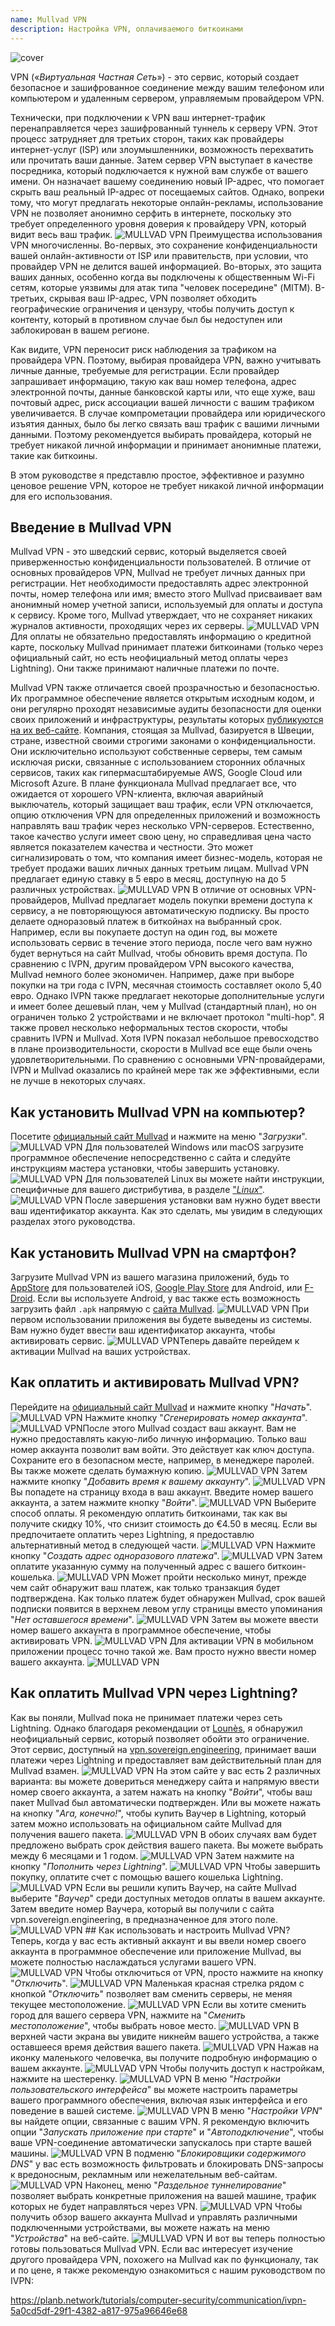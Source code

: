 ```yaml
---
name: Mullvad VPN
description: Настройка VPN, оплачиваемого биткоинами
---
```

![cover](assets/cover.webp)

VPN («*Виртуальная Частная Сеть*») - это сервис, который создает безопасное и зашифрованное соединение между вашим телефоном или компьютером и удаленным сервером, управляемым провайдером VPN.

Технически, при подключении к VPN ваш интернет-трафик перенаправляется через зашифрованный туннель к серверу VPN. Этот процесс затрудняет для третьих сторон, таких как провайдеры интернет-услуг (ISP) или злоумышленники, возможность перехватить или прочитать ваши данные. Затем сервер VPN выступает в качестве посредника, который подключается к нужной вам службе от вашего имени. Он назначает вашему соединению новый IP-адрес, что помогает скрыть ваш реальный IP-адрес от посещаемых сайтов. Однако, вопреки тому, что могут предлагать некоторые онлайн-рекламы, использование VPN не позволяет анонимно серфить в интернете, поскольку это требует определенного уровня доверия к провайдеру VPN, который видит весь ваш трафик.
![MULLVAD VPN](assets/fr/01.webp)
Преимущества использования VPN многочисленны. Во-первых, это сохранение конфиденциальности вашей онлайн-активности от ISP или правительств, при условии, что провайдер VPN не делится вашей информацией. Во-вторых, это защита ваших данных, особенно когда вы подключены к общественным Wi-Fi сетям, которые уязвимы для атак типа "человек посередине" (MITM). В-третьих, скрывая ваш IP-адрес, VPN позволяет обходить географические ограничения и цензуру, чтобы получить доступ к контенту, который в противном случае был бы недоступен или заблокирован в вашем регионе.

Как видите, VPN переносит риск наблюдения за трафиком на провайдера VPN. Поэтому, выбирая провайдера VPN, важно учитывать личные данные, требуемые для регистрации. Если провайдер запрашивает информацию, такую как ваш номер телефона, адрес электронной почты, данные банковской карты или, что еще хуже, ваш почтовый адрес, риск ассоциации вашей личности с вашим трафиком увеличивается. В случае компрометации провайдера или юридического изъятия данных, было бы легко связать ваш трафик с вашими личными данными. Поэтому рекомендуется выбирать провайдера, который не требует никакой личной информации и принимает анонимные платежи, такие как биткоины.

В этом руководстве я представлю простое, эффективное и разумно ценовое решение VPN, которое не требует никакой личной информации для его использования.

## Введение в Mullvad VPN
Mullvad VPN - это шведский сервис, который выделяется своей приверженностью конфиденциальности пользователей. В отличие от основных провайдеров VPN, Mullvad не требует личных данных при регистрации. Нет необходимости предоставлять адрес электронной почты, номер телефона или имя; вместо этого Mullvad присваивает вам анонимный номер учетной записи, используемый для оплаты и доступа к сервису. Кроме того, Mullvad утверждает, что не сохраняет никаких журналов активности, проходящих через их серверы.
![MULLVAD VPN](assets/notext/02.webp)
Для оплаты не обязательно предоставлять информацию о кредитной карте, поскольку Mullvad принимает платежи биткоинами (только через официальный сайт, но есть неофициальный метод оплаты через Lightning). Они также принимают наличные платежи по почте.

Mullvad VPN также отличается своей прозрачностью и безопасностью. Их программное обеспечение является открытым исходным кодом, и они регулярно проходят независимые аудиты безопасности для оценки своих приложений и инфраструктуры, результаты которых [публикуются на их веб-сайте](https://mullvad.net/fr/blog/tag/audits). Компания, стоящая за Mullvad, базируется в Швеции, стране, известной своими строгими законами о конфиденциальности. Они исключительно используют собственные серверы, тем самым исключая риски, связанные с использованием сторонних облачных сервисов, таких как гипермасштабируемые AWS, Google Cloud или Microsoft Azure.
В плане функционала Mullvad предлагает все, что ожидается от хорошего VPN-клиента, включая аварийный выключатель, который защищает ваш трафик, если VPN отключается, опцию отключения VPN для определенных приложений и возможность направлять ваш трафик через несколько VPN-серверов.
Естественно, такое качество услуги имеет свою цену, но справедливая цена часто является показателем качества и честности. Это может сигнализировать о том, что компания имеет бизнес-модель, которая не требует продажи ваших личных данных третьим лицам. Mullvad VPN предлагает единую ставку в 5 евро в месяц, доступную на до 5 различных устройствах.
![MULLVAD VPN](assets/notext/03.webp)
В отличие от основных VPN-провайдеров, Mullvad предлагает модель покупки времени доступа к сервису, а не повторяющуюся автоматическую подписку. Вы просто делаете одноразовый платеж в биткойнах на выбранный срок. Например, если вы покупаете доступ на один год, вы можете использовать сервис в течение этого периода, после чего вам нужно будет вернуться на сайт Mullvad, чтобы обновить время доступа.
По сравнению с IVPN, другим провайдером VPN высокого качества, Mullvad немного более экономичен. Например, даже при выборе покупки на три года с IVPN, месячная стоимость составляет около 5,40 евро. Однако IVPN также предлагает некоторые дополнительные услуги и имеет более дешевый план, чем у Mullvad (стандартный план), но он ограничен только 2 устройствами и не включает протокол "multi-hop".
Я также провел несколько неформальных тестов скорости, чтобы сравнить IVPN и Mullvad. Хотя IVPN показал небольшое превосходство в плане производительности, скорости в Mullvad все еще были очень удовлетворительными. По сравнению с основными VPN-провайдерами, IVPN и Mullvad оказались по крайней мере так же эффективными, если не лучше в некоторых случаях.

## Как установить Mullvad VPN на компьютер?

Посетите [официальный сайт Mullvad](https://mullvad.net/en/download/) и нажмите на меню "*Загрузки*".
![MULLVAD VPN](assets/notext/04.webp)
Для пользователей Windows или macOS загрузите программное обеспечение непосредственно с сайта и следуйте инструкциям мастера установки, чтобы завершить установку.
![MULLVAD VPN](assets/notext/05.webp)
Для пользователей Linux вы можете найти инструкции, специфичные для вашего дистрибутива, в разделе ["*Linux*"](https://mullvad.net/en/download/vpn/linux).
![MULLVAD VPN](assets/notext/06.webp)
После завершения установки вам нужно будет ввести ваш идентификатор аккаунта. Как это сделать, мы увидим в следующих разделах этого руководства.

## Как установить Mullvad VPN на смартфон?

Загрузите Mullvad VPN из вашего магазина приложений, будь то [AppStore](https://apps.apple.com/us/app/mullvad-vpn/id1488466513) для пользователей iOS, [Google Play Store](https://play.google.com/store/apps/details?id=net.mullvad.mullvadvpn) для Android, или [F-Droid](https://f-droid.org/packages/net.mullvad.mullvadvpn/). Если вы используете Android, у вас также есть возможность загрузить файл `.apk` напрямую с [сайта Mullvad](https://mullvad.net/en/download/vpn/android).
![MULLVAD VPN](assets/notext/07.webp)
При первом использовании приложения вы будете выведены из системы. Вам нужно будет ввести ваш идентификатор аккаунта, чтобы активировать сервис.
![MULLVAD VPN](assets/notext/08.webp)Теперь давайте перейдем к активации Mullvad на ваших устройствах.

## Как оплатить и активировать Mullvad VPN?

Перейдите на [официальный сайт Mullvad](https://mullvad.net/) и нажмите кнопку "*Начать*".
![MULLVAD VPN](assets/notext/09.webp)
Нажмите кнопку "*Сгенерировать номер аккаунта*".
![MULLVAD VPN](assets/notext/10.webp)После этого Mullvad создаст ваш аккаунт. Вам не нужно предоставлять какую-либо личную информацию. Только ваш номер аккаунта позволит вам войти. Это действует как ключ доступа. Сохраните его в безопасном месте, например, в менеджере паролей. Вы также можете сделать бумажную копию.
![MULLVAD VPN](assets/notext/11.webp)
Затем нажмите кнопку "*Добавить время к вашему аккаунту*".
![MULLVAD VPN](assets/notext/12.webp)
Вы попадете на страницу входа в ваш аккаунт. Введите номер вашего аккаунта, а затем нажмите кнопку "*Войти*".
![MULLVAD VPN](assets/notext/13.webp)
Выберите способ оплаты. Я рекомендую оплатить биткоинами, так как вы получите скидку 10%, что снизит стоимость до €4.50 в месяц. Если вы предпочитаете оплатить через Lightning, я предоставлю альтернативный метод в следующей части.
![MULLVAD VPN](assets/notext/14.webp)
Нажмите кнопку "*Создать адрес одноразового платежа*".
![MULLVAD VPN](assets/notext/15.webp)
Затем оплатите указанную сумму на полученный адрес с вашего биткоин-кошелька.
![MULLVAD VPN](assets/notext/16.webp)
Может пройти несколько минут, прежде чем сайт обнаружит ваш платеж, как только транзакция будет подтверждена. Как только платеж будет обнаружен Mullvad, срок вашей подписки появится в верхнем левом углу страницы вместо упоминания "*Нет оставшегося времени*".
![MULLVAD VPN](assets/notext/17.webp)
Затем вы можете ввести номер вашего аккаунта в программное обеспечение, чтобы активировать VPN.
![MULLVAD VPN](assets/notext/18.webp)
Для активации VPN в мобильном приложении процесс точно такой же. Вам просто нужно ввести номер вашего аккаунта.
![MULLVAD VPN](assets/notext/19.webp)
## Как оплатить Mullvad VPN через Lightning?

Как вы поняли, Mullvad пока не принимает платежи через сеть Lightning. Однако благодаря рекомендации от [Lounès](https://x.com/louneskmt), я обнаружил неофициальный сервис, который позволяет обойти это ограничение. Этот сервис, доступный на [vpn.sovereign.engineering](https://vpn.sovereign.engineering/), принимает ваши платежи через Lightning и предоставляет вам действительный план для Mullvad взамен.
![MULLVAD VPN](assets/notext/20.webp)
На этом сайте у вас есть 2 различных варианта: вы можете довериться менеджеру сайта и напрямую ввести номер своего аккаунта, а затем нажать на кнопку "*Войти*", чтобы ваш пакет Mullvad был автоматически подтвержден. Или вы можете нажать на кнопку "*Ага, конечно!*", чтобы купить Ваучер в Lightning, который затем можно использовать на официальном сайте Mullvad для получения вашего пакета. ![MULLVAD VPN](assets/notext/21.webp) В обоих случаях вам будет предложено выбрать срок действия вашего пакета. Вы можете выбрать между 6 месяцами и 1 годом. ![MULLVAD VPN](assets/notext/22.webp) Затем нажмите на кнопку "*Пополнить через Lightning*". ![MULLVAD VPN](assets/notext/23.webp) Чтобы завершить покупку, оплатите счет с помощью вашего кошелька Lightning. ![MULLVAD VPN](assets/notext/24.webp) Если вы решили купить Ваучер, на сайте Mullvad выберите "*Ваучер*" среди доступных методов оплаты в вашем аккаунте. Затем введите номер Ваучера, который вы получили с сайта vpn.sovereign.engineering, в предназначенное для этого поле. ![MULLVAD VPN](assets/notext/25.webp) ## Как использовать и настроить Mullvad VPN?
Теперь, когда у вас есть активный аккаунт и вы ввели номер своего аккаунта в программное обеспечение или приложение Mullvad, вы можете полностью наслаждаться услугами вашего VPN. ![MULLVAD VPN](assets/notext/26.webp) Чтобы отключиться от VPN, просто нажмите на кнопку "*Отключить*". ![MULLVAD VPN](assets/notext/27.webp) Маленькая красная стрелка рядом с кнопкой "*Отключить*" позволяет вам сменить серверы, не меняя текущее местоположение. ![MULLVAD VPN](assets/notext/28.webp) Если вы хотите сменить город для вашего сервера VPN, нажмите на "*Сменить местоположение*", чтобы выбрать новое место. ![MULLVAD VPN](assets/notext/29.webp) В верхней части экрана вы увидите никнейм вашего устройства, а также оставшееся время действия вашего пакета. ![MULLVAD VPN](assets/notext/30.webp) Нажав на иконку маленького человечка, вы получите подробную информацию о вашем аккаунте. ![MULLVAD VPN](assets/notext/31.webp) Чтобы получить доступ к настройкам, нажмите на шестеренку. ![MULLVAD VPN](assets/notext/32.webp) В меню "*Настройки пользовательского интерфейса*" вы можете настроить параметры вашего программного обеспечения, включая язык интерфейса и его поведение в вашей системе. ![MULLVAD VPN](assets/notext/33.webp) В меню "*Настройки VPN*" вы найдете опции, связанные с вашим VPN. Я рекомендую включить опции "*Запускать приложение при старте*" и "*Автоподключение*", чтобы ваше VPN-соединение автоматически запускалось при старте вашей машины.
![MULLVAD VPN](assets/notext/34.webp) В подменю "*Блокировщики содержимого DNS*" у вас есть возможность фильтровать и блокировать DNS-запросы к вредоносным, рекламным или нежелательным веб-сайтам.
![MULLVAD VPN](assets/notext/35.webp)
Наконец, меню "*Раздельное туннелирование*" позволяет выбрать конкретные приложения на вашей машине, трафик которых не будет направляться через VPN.
![MULLVAD VPN](assets/notext/36.webp)
Чтобы получить обзор вашего аккаунта Mullvad и управлять различными подключенными устройствами, вы можете нажать на меню "*Устройства*" на веб-сайте.
![MULLVAD VPN](assets/notext/37.webp) И вот вы теперь полностью готовы пользоваться Mullvad VPN. Если вас интересует изучение другого провайдера VPN, похожего на Mullvad как по функционалу, так и по цене, я также рекомендую ознакомиться с нашим руководством по IVPN:

https://planb.network/tutorials/computer-security/communication/ivpn-5a0cd5df-29f1-4382-a817-975a96646e68
